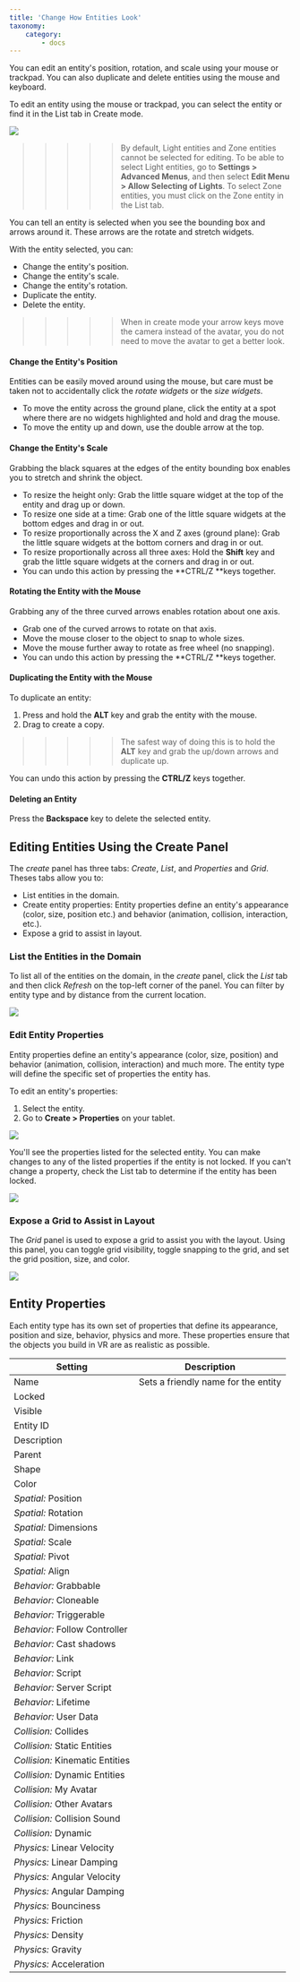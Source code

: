 ```yaml
---
title: 'Change How Entities Look'
taxonomy:
    category:
        - docs
---
```

You can edit an entity's position, rotation, and scale using your mouse or trackpad. You can also duplicate and delete entities using the mouse and keyboard.

To edit an entity using the mouse or trackpad, you can select the entity or find it in the List tab in Create mode. 

![](select-entity.PNG)

>>>>>By default, Light entities and Zone entities cannot be selected for editing. To be able to select Light entities, go to **Settings > Advanced Menus**, and then select **Edit Menu > Allow Selecting of Lights**. To select Zone entities, you must click on the Zone entity in the List tab.

You can tell an entity is selected when you see the bounding box and arrows around it. These arrows are the rotate and stretch widgets.

With the entity selected, you can:

- Change the entity's position.
- Change the entity's scale.
- Change the entity's rotation.
- Duplicate the entity.
- Delete the entity.

>>>>> When in create mode your arrow keys move the camera instead of the avatar, you do not need to move the avatar to get a better look. 

#### Change the Entity's Position

Entities can be easily moved around using the mouse, but care must be taken not to accidentally click the *rotate widgets* or the *size widgets*.

- To move the entity across the ground plane, click the entity at a spot where there are no widgets highlighted and hold and drag the mouse.
- To move the entity up and down, use the double arrow at the top.

#### Change the Entity's Scale

Grabbing the black squares at the edges of the entity bounding box enables you to stretch and shrink the object.

- To resize the height only: Grab the little square widget at the top of the entity and drag up or down.
- To resize one side at a time: Grab one of the little square widgets at the bottom edges and drag in or out.
- To resize proportionally across the X and Z axes (ground plane): Grab the little square widgets at the bottom corners and drag in or out.
- To resize proportionally across all three axes: Hold the **Shift** key and grab the little square widgets at the corners and drag in or out.
- You can undo this action by pressing the **CTRL/Z **keys together.

#### Rotating the Entity with the Mouse

Grabbing any of the three curved arrows enables rotation about one axis.

- Grab one of the curved arrows to rotate on that axis.
- Move the mouse closer to the object to snap to whole sizes.
- Move the mouse further away to rotate as free wheel (no snapping).
- You can undo this action by pressing the **CTRL/Z **keys together.

#### Duplicating the Entity with the Mouse

To duplicate an entity:

1. Press and hold the **ALT** key and grab the entity with the mouse.
2. Drag to create a copy.

>>>>> The safest way of doing this is to hold the **ALT** key and grab the up/down arrows and duplicate up.

You can undo this action by pressing the **CTRL/Z** keys together.

#### Deleting an Entity

Press the **Backspace** key to delete the selected entity.


## Editing Entities Using the Create Panel

The *create* panel has three tabs: *Create*, *List*, and *Properties* and *Grid*. Theses tabs allow you to:

- List entities in the domain.
- Create entity properties: Entity properties define an entity's appearance (color, size, position etc.) and behavior (animation, collision, interaction, etc.).
- Expose a grid to assist in layout.

### List the Entities in the Domain

To list all of the entities on the domain, in the *create* panel, click the *List* tab and then click *Refresh* on the top-left corner of the panel. You can filter by entity type and by distance from the current location.

![](select-entity.PNG)


### Edit Entity Properties

Entity properties define an entity's appearance (color, size, position) and behavior (animation, collision, interaction) and much more. The entity type will define the specific set of properties the entity has.

To edit an entity's properties:

1. Select the entity. 
2. Go to **Create > Properties** on your tablet. 

![](entity-properties.PNG)

You'll see the properties listed for the selected entity. You can make changes to any of the listed properties if the entity is not locked. If you can't change a property, check the List tab to determine if the entity has been locked.

![](lock-entity.PNG)

### Expose a Grid to Assist in Layout

The *Grid* panel is used to expose a grid to assist you with the layout. Using this panel, you can toggle grid visibility, toggle snapping to the grid, and set the grid position, size, and color.


![](grid-panel.PNG)



## Entity Properties
Each entity type has its own set of properties that define its appearance, position and size, behavior, physics and more. These properties ensure that the objects you build in VR are as realistic as possible. 

| Setting	| Description	| 
| ---------------------------------------- | ------------------- | 
| Name	| Sets a friendly name for the entity	| 
| Locked   |        | 
| Visible                                 |        | 
| Entity ID                                 |        | 
| Description                                 |        | 
| Parent    |  | 
| Shape                                         | 	|
| Color                                         | 	|
| *Spatial:* Position                                         | 	|
| *Spatial:* Rotation                                         | 	|
| *Spatial:* Dimensions                                         | 	|
| *Spatial:* Scale                                         | 	|
| *Spatial:* Pivot                                         | 	|
| *Spatial:* Align                                         | 	|
| *Behavior:* Grabbable                                         | 	|
| *Behavior:* Cloneable                                         | 	|
| *Behavior:* Triggerable                                         | 	|
| *Behavior:* Follow Controller                                         | 	|
| *Behavior:* Cast shadows                                         | 	|
| *Behavior:* Link                                         | 	|
| *Behavior:* Script                                         | 	|
| *Behavior:* Server Script                                         | 	|
| *Behavior:* Lifetime                                         | 	|
| *Behavior:* User Data                                         | 	|
| *Collision:* Collides                                         | 	|
| *Collision:* Static Entities                                         | 	|
| *Collision:* Kinematic Entities                                         | 	|
| *Collision:* Dynamic Entities                                         | 	|
| *Collision:* My Avatar                                         | 	|
| *Collision:* Other Avatars                                         | 	|
| *Collision:* Collision Sound                                         | 	|
| *Collision:* Dynamic                                         | 	|
| *Physics:* Linear Velocity                                         | 	|
| *Physics:* Linear Damping                                         | 	|
| *Physics:* Angular Velocity                                          | 	|
| *Physics:* Angular Damping                                          | 	|
| *Physics:* Bounciness                                          | 	|
| *Physics:* Friction                                          | 	|
| *Physics:* Density                                          | 	|
| *Physics:* Gravity                                          | 	|
| *Physics:* Acceleration                                          | 	|

